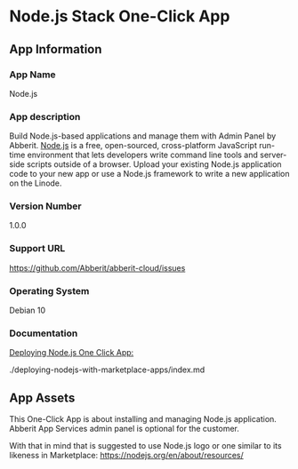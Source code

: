 # Node.js Stack One-Click App

## App Information

### App Name
Node.js

### App description
Build Node.js-based applications and manage them with Admin Panel by Abberit.
[Node.js](https://nodejs.dev/) is a free, open-sourced, cross-platform JavaScript run-time environment that lets developers write command line tools and server-side scripts outside of a browser.
Upload your existing Node.js application code to your new app or use a Node.js framework to write a new application on the Linode. 

### Version Number
1.0.0

### Support URL
https://github.com/Abberit/abberit-cloud/issues

### Operating System
Debian 10

### Documentation
[Deploying Node.js One Click App:](./deploying-nodejs-with-marketplace-apps/index.md)

./deploying-nodejs-with-marketplace-apps/index.md

## App Assets

This One-Click App is about installing and managing Node.js application. Abberit App Services admin panel is optional for the customer.

With that in mind that is suggested to use Node.js logo or one similar to its likeness in Marketplace:
https://nodejs.org/en/about/resources/
